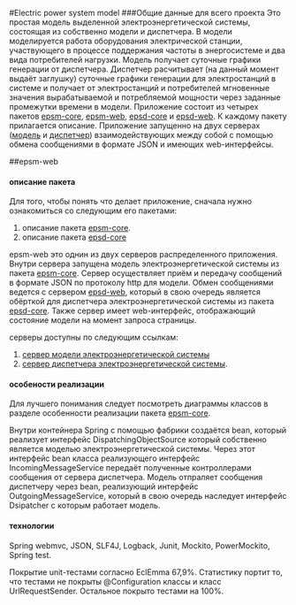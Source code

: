 #Electric power system model
###Общие данные для всего проекта
Это простая модель выделенной электроэнергетической системы, состоящая из собственно модели и диспетчера. В модели моделируется работа оборудования электрической станции, участвующего в процессе поддержания частоты в энергосистеме и два вида потребителей нагрузки. Модель получает суточные графики генерации от диспетчера. Диспетчер расчитывает (на данный момент выдаёт заглушку) суточные графики генерации для электростанций в системе и получает от электростанций и потребителей мгновенные значения вырабатываемой и потребляемой мощности через заданные промежутки времени в модели. Приложение состоит из четырех пакетов [epsm-core](https://github.com/epsm/epsm-core), [epsm-web](https://github.com/epsm/epsm-web), [epsd-core](https://github.com/epsm/epsd-core) и [epsd-web](https://github.com/epsm/epsd-web). К каждому пакету прилагается описание. Приложение запущенно на двух серверах ([модель](http://model-epsm.rhcloud.com/) и [диспетчер](http://dispatcher-epsm.rhcloud.com/app/history)) взаимодействующих между собой с помощью обмена сообщениями в формате JSON и имеющих web-интерфейсы.

##epsm-web
#### описание пакета
Для того, чтобы понять что делает приложение, сначала нужно ознакомиться со следующим его пакетами:

1. описание пакета [epsm-core](https://github.com/epsm/epsm-core).
2. описание пакета [epsd-core](https://github.com/epsm/epsd-core)

epsm-web это однин из двух серверов распределенного приложения. Внутри сервера запущена модель электроэнергетической системы из пакета [epsm-core](https://github.com/epsm/epsm-core). Сервер осуществляет приём и передачу сообщений  в формате JSON по протоколу http для модели. 
Обмен сообщениями ведется с сервером [epsd-web](https://github.com/epsm/epsd-web), который в свою очередь является обёрткой для диспетчера электроэнергетической системы из пакета [epsd-core](https://github.com/epsm/epsd-core). Также сервер имеет web-интерфейc, отображающий состояние модели на момент запроса страницы.

серверы доступны по следующим ссылкам:

1. [сервер модели электроэнергетической системы](http://model-epsm.rhcloud.com/)
2. [сервер диспетчера электроэнергетической системы](http://dispatcher-epsm.rhcloud.com/app/history).

#### особености реализации

Для лучшего понимания следует посмотреть диаграммы классов в разделе особенности реализации пакета [epsm-core](https://github.com/epsm/epsm-core).

Внутри контейнера Spring c помощью фабрики создаётся bean, который реализует интерфейс DispatchingObjectSource который собственно является моделью электроэнергетической системы. Через этот интерфейс bean класса реализующего интерфейс IncomingMessageService передаёт полученные контроллерами сообщения от сервера диспетчера. Модель отпраляет сообщения диспетчеру через bean, реализующий интерфейс OutgoingMessageService, который в свою очередь наследует интерфейс Dsipatcher с которым работает модель. 


#### технологии
Spring webmvc, JSON, SLF4J, Logback, Junit, Mockito, PowerMockito, Spring test.

Покрытие unit-тестами согласно EclEmma 67,9%. Статистику портит то, что тестами не покрыты @Configuration классы и класс UrlRequestSender. Остальное покрыто тестами на 100%.